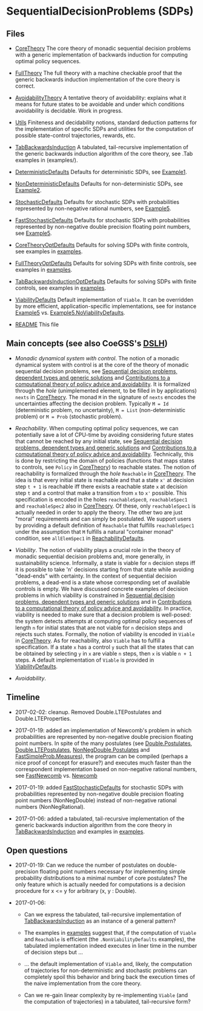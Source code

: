 # SequentialDecisionProblems (SDPs)

## Files

* [CoreTheory](CoreTheory.lidr) The core theory of monadic sequential
  decision problems with a generic implementation of backwards induction
  for computing optimal policy sequences.

* [FullTheory](FullTheory.lidr) The full theory with a machine checkable
  proof that the generic backwards induction implementation of the core
  theory is correct.

* [AvoidabilityTheory](AvoidabilityTheory.lidr) A tentative theory of
  avoidability: explains what it means for future states to be avoidable
  and under which conditions avoidability is decidable. Work in
  progress.

* [Utils](Utils.lidr) Finiteness and decidability notions, standard
  deduction patterns for the implementation of specific SDPs and
  utilities for the computation of possible state-control trajectories,
  rewards, etc.

* [TabBackwardsInduction](TabBackwardsInduction.lidr) A tabulated,
  tail-recursive implementation of the generic backwards induction
  algorithm of the core theory, see .Tab examples in (examples/).

* [DeterministicDefaults](DeterministicDefaults.lidr) Defaults for
  deterministic SDPs, see [Example1](examples/Example1.lidr).

* [NonDeterministicDefaults](NonDeterministicDefaults.lidr) Defaults for
  non-deterministic SDPs, see [Example2](examples/Example2.lidr).

* [StochasticDefaults](StochasticDefaults.lidr) Defaults for stochastic
  SDPs with probabilities represented by non-negative rational numbers,
  see [Example5](examples/Example5.lidr).

* [FastStochasticDefaults](FastStochasticDefaults.lidr) Defaults for
  stochastic SDPs with probabilities represented by non-negative double
  precision floating point numbers, see
  [Example5](examples/Example5.lidr).

* [CoreTheoryOptDefaults](CoreTheoryOptDefaults.lidr) Defaults for
  solving SDPs with finite controls, see examples in
  [examples](examples/).

* [FullTheoryOptDefaults](FullTheoryOptDefaults.lidr) Defaults for
  solving SDPs with finite controls, see examples in
  [examples](examples/).

* [TabBackwardsInductionOptDefaults](TabBackwardsInductionOptDefaults.lidr)
  Defaults for solving SDPs with finite controls, see examples in
  [examples](examples/).

* [ViabilityDefaults](ViabilityDefaults.lidr) Default implementation of
  `Viable`. It can be overridden by more efficient, application-specific
  implementations, see for instance [Example5](examples/Example5.lidr)
  vs. [Example5.NoViabilityDefaults](examples/Example5.NoViabilityDefaults.lidr).

* [README](README.md) This file


## Main concepts (see also CoeGSS's [DSLH](https://gitlab.pik-potsdam.de/botta/IdrisLibs/tree/master/projects/CoeGSS/DSLH.md)) 

* *Monadic dynamical system with control*. The notion of a monadic
  dynamical system with control is at the core of the theory of monadic
  sequential decision problems, see [Sequential decision problems,
  dependent types and generic
  solutions](https://lmcs.episciences.org/3202) and [Contributions to a
  computational theory of policy advice and
  avoidability](https://www.cambridge.org/core/journals/journal-of-functional-programming/article/contributions-to-a-computational-theory-of-policy-advice-and-avoidability/CDB4C9601702AAB336A2FB2C34B8F49B). It
  is formalized through the *hole* (unimplemented element, to be filled
  in by applications) `nexts` in [CoreTheory](CoreTheory.lidr). The
  monad `M` in the signature of `nexts` encodes the uncertainties
  affecting the decision problem. Typically `M = Id` (deterministic
  problem, no uncertainty), `M = List` (non-deterministic problem) or `M = Prob` (stochastic problem).

* *Reachability*. When computing optimal policy sequences, we can
   potentially save a lot of CPU-time by avoiding considering future
   states that cannot be reached by any initial state, see [Sequential
   decision problems, dependent types and generic
   solutions](https://lmcs.episciences.org/3202) and [Contributions to a
   computational theory of policy advice and
   avoidability](https://www.cambridge.org/core/journals/journal-of-functional-programming/article/contributions-to-a-computational-theory-of-policy-advice-and-avoidability/CDB4C9601702AAB336A2FB2C34B8F49B). Technically,
   this is done by restricting the domain of policies (functions that
   maps states to controls, see `Policy` in
   [CoreTheory](CoreTheory.lidr)) to reachable states. The notion of
   reachability is formalized through the *hole* `Reachable` in
   [CoreTheory](CoreTheory.lidr). The idea is that every initial state
   is reachable and that a state `x'` at decision step `t + 1` is
   reachable iff there exists a reachable state `x` at decision step `t`
   and a control that make a transition from `x` to `x'` possible. This
   specification is encoded in the holes `reachableSpec0`,
   `reachableSpec1` and `reachableSpec2` also in
   [CoreTheory](CoreTheory.lidr). Of these, only `reachableSpec1` is
   actually needed in order to apply the theory. The other two are just
   "moral" requirements and can simply be postulated. We support users
   by providing a default definition of `Reachable` that fulfills
   `reachableSpec1` under the assumption that `M` fulfills a natural
   "container monad" condition, see `allElemSpec1` in
   [ReachabilityDefaults](ReachabilityDefaults.lidr).
   
* *Viability*. The notion of viability plays a crucial role in the
  theory of monadic sequential decision problems and, more generally, in
  sustainability science. Informally, a state is viable for `n` decision
  steps iff it is possible to take 'n' decisions starting from that
  state while avoiding "dead-ends" with certainty. In the context of
  sequential decision problems, a dead-end is a state whose
  corresponding set of available controls is empty. We have discussed
  concrete examples of decision problems in which viability is
  constrained in [Sequential decision problems, dependent types and
  generic solutions](https://lmcs.episciences.org/3202) and in
  [Contributions to a computational theory of policy advice and
  avoidability](https://www.cambridge.org/core/journals/journal-of-functional-programming/article/contributions-to-a-computational-theory-of-policy-advice-and-avoidability/CDB4C9601702AAB336A2FB2C34B8F49B). In
  practice, viability is needed to make sure that a decision problem is
  well-posed: the system detects attempts at computing optimal policy
  sequences of length `n` for initial states that are not viable for `n`
  decision steps and rejects such states. Formally, the notion of
  viability is encoded in `Viable` in [CoreTheory](CoreTheory.lidr). As
  for reachability, also `Viable` has to fulfill a specification. If a
  state `x` has a control `y` such that all the states that can be
  obtained by selecting `y` in `x` are viable `n` steps, then `x` is
  viable `n + 1` steps. A default implementation of `Viable` is provided
  in [ViabilityDefaults](ViabilityDefaults.lidr).

* *Avoidability*.


## Timeline

* 2017-02-02: cleanup. Removed Double.LTEPostulates and
  Double.LTEProperties.

* 2017-01-19: added an implementation of Newcomb's problem in which
  probabilities are represented by non-negative double precision
  floating point numbers. In spite of the many postulates (see
  [Double.Postulates](Double/Postulates.lidr),
  [Double.LTEPostulates](Double/LTEPostulates.lidr),
  [NonNegDouble.Postulates](NonNegDouble/Postulates.lidr) and
  [FastSimpleProb.Measures](FastSimpleProb/Measures.lidr)), the program
  can be compiled (perhaps a nice proof of concept for erasure?)  and
  executes much faster than the correspondent implementation based on
  non-negative rational numbers, see
  [FastNewcomb](applications/FastNewcomb.lidr)
  vs. [Newcomb](applications/Newcomb.lidr)

* 2017-01-19: added
  [FastStochasticDefaults](FastStochasticDefaults.lidr) for stochastic
  SDPs with probabilities represented by non-negative double precision
  floating point numbers (NonNegDouble) instead of non-negative rational
  numbers (NonNegRational).

* 2017-01-06: added a tabulated, tail-recursive implementation of the
  generic backwards induction algorithm from the core theory in
  [TabBackwardsInduction](TabBackwardsInduction.lidr) and examples in
  [examples](examples/).
  

## Open questions

* 2017-01-19: Can we reduce the number of postulates on double-precision
  floating point numbers necessary for implementing simple probability
  distributions to a minimal number of core postulates? The only feature
  which is actually needed for computations is a decision procedure for
  x <= y for arbitrary (x, y : Double).

* 2017-01-06:

    * Can we express the tabulated, tail-recursive implementation of
       [TabBackwardsInduction](TabBackwardsInduction.lidr) as an
       instance of a general pattern?

    * The examples in [examples](examples/) suggest that, if the
      computation of `Viable` and `Reachable` is efficient (the
      `.NonViabilityDefaults` examples), the tabulated implementation
      indeed executes in liner time in the number of decision steps but
      ...

    * ... the default implementation of `Viable` and, likely, the
      computation of trajectories for non-deterministic and stochastic
      problems can completely spoil this behavior and bring back the
      execution times of the naive implementation from the core theory.

    * Can we re-gain linear complexity by re-implementing `Viable` (and
      the computation of trajectories) in a tabulated, tail-recursive
      form?


